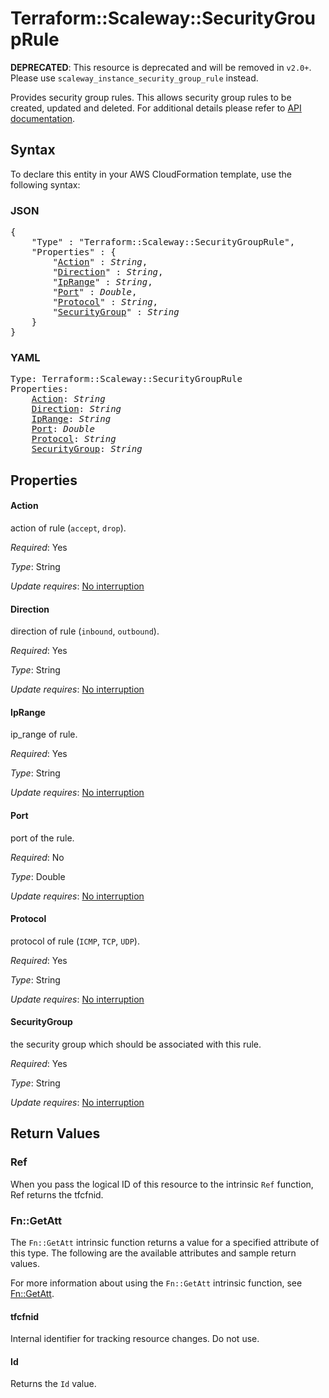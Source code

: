 # Terraform::Scaleway::SecurityGroupRule

**DEPRECATED**: This resource is deprecated and will be removed in `v2.0+`.
Please use `scaleway_instance_security_group_rule` instead.

Provides security group rules. This allows security group rules to be created, updated and deleted.
For additional details please refer to [API documentation](https://developer.scaleway.com/#security-groups-manage-rules).

## Syntax

To declare this entity in your AWS CloudFormation template, use the following syntax:

### JSON

<pre>
{
    "Type" : "Terraform::Scaleway::SecurityGroupRule",
    "Properties" : {
        "<a href="#action" title="Action">Action</a>" : <i>String</i>,
        "<a href="#direction" title="Direction">Direction</a>" : <i>String</i>,
        "<a href="#iprange" title="IpRange">IpRange</a>" : <i>String</i>,
        "<a href="#port" title="Port">Port</a>" : <i>Double</i>,
        "<a href="#protocol" title="Protocol">Protocol</a>" : <i>String</i>,
        "<a href="#securitygroup" title="SecurityGroup">SecurityGroup</a>" : <i>String</i>
    }
}
</pre>

### YAML

<pre>
Type: Terraform::Scaleway::SecurityGroupRule
Properties:
    <a href="#action" title="Action">Action</a>: <i>String</i>
    <a href="#direction" title="Direction">Direction</a>: <i>String</i>
    <a href="#iprange" title="IpRange">IpRange</a>: <i>String</i>
    <a href="#port" title="Port">Port</a>: <i>Double</i>
    <a href="#protocol" title="Protocol">Protocol</a>: <i>String</i>
    <a href="#securitygroup" title="SecurityGroup">SecurityGroup</a>: <i>String</i>
</pre>

## Properties

#### Action

action of rule (`accept`, `drop`).

_Required_: Yes

_Type_: String

_Update requires_: [No interruption](https://docs.aws.amazon.com/AWSCloudFormation/latest/UserGuide/using-cfn-updating-stacks-update-behaviors.html#update-no-interrupt)

#### Direction

direction of rule (`inbound`, `outbound`).

_Required_: Yes

_Type_: String

_Update requires_: [No interruption](https://docs.aws.amazon.com/AWSCloudFormation/latest/UserGuide/using-cfn-updating-stacks-update-behaviors.html#update-no-interrupt)

#### IpRange

ip_range of rule.

_Required_: Yes

_Type_: String

_Update requires_: [No interruption](https://docs.aws.amazon.com/AWSCloudFormation/latest/UserGuide/using-cfn-updating-stacks-update-behaviors.html#update-no-interrupt)

#### Port

port of the rule.

_Required_: No

_Type_: Double

_Update requires_: [No interruption](https://docs.aws.amazon.com/AWSCloudFormation/latest/UserGuide/using-cfn-updating-stacks-update-behaviors.html#update-no-interrupt)

#### Protocol

protocol of rule (`ICMP`, `TCP`, `UDP`).

_Required_: Yes

_Type_: String

_Update requires_: [No interruption](https://docs.aws.amazon.com/AWSCloudFormation/latest/UserGuide/using-cfn-updating-stacks-update-behaviors.html#update-no-interrupt)

#### SecurityGroup

the security group which should be associated with this rule.

_Required_: Yes

_Type_: String

_Update requires_: [No interruption](https://docs.aws.amazon.com/AWSCloudFormation/latest/UserGuide/using-cfn-updating-stacks-update-behaviors.html#update-no-interrupt)

## Return Values

### Ref

When you pass the logical ID of this resource to the intrinsic `Ref` function, Ref returns the tfcfnid.

### Fn::GetAtt

The `Fn::GetAtt` intrinsic function returns a value for a specified attribute of this type. The following are the available attributes and sample return values.

For more information about using the `Fn::GetAtt` intrinsic function, see [Fn::GetAtt](https://docs.aws.amazon.com/AWSCloudFormation/latest/UserGuide/intrinsic-function-reference-getatt.html).

#### tfcfnid

Internal identifier for tracking resource changes. Do not use.

#### Id

Returns the <code>Id</code> value.

